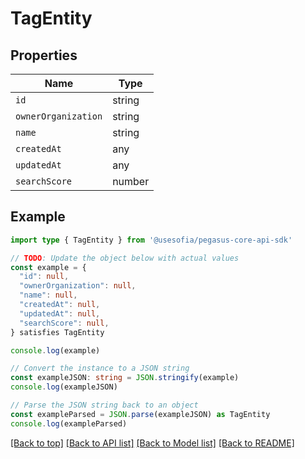
# TagEntity


## Properties

Name | Type
------------ | -------------
`id` | string
`ownerOrganization` | string
`name` | string
`createdAt` | any
`updatedAt` | any
`searchScore` | number

## Example

```typescript
import type { TagEntity } from '@usesofia/pegasus-core-api-sdk'

// TODO: Update the object below with actual values
const example = {
  "id": null,
  "ownerOrganization": null,
  "name": null,
  "createdAt": null,
  "updatedAt": null,
  "searchScore": null,
} satisfies TagEntity

console.log(example)

// Convert the instance to a JSON string
const exampleJSON: string = JSON.stringify(example)
console.log(exampleJSON)

// Parse the JSON string back to an object
const exampleParsed = JSON.parse(exampleJSON) as TagEntity
console.log(exampleParsed)
```

[[Back to top]](#) [[Back to API list]](../README.md#api-endpoints) [[Back to Model list]](../README.md#models) [[Back to README]](../README.md)


